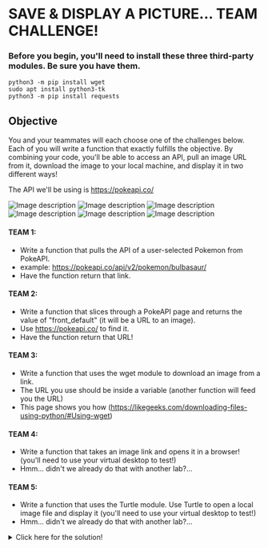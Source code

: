 # SAVE & DISPLAY A PICTURE... TEAM CHALLENGE!

### Before you begin, you'll need to install these three third-party modules. Be sure you have them.

    python3 -m pip install wget
    sudo apt install python3-tk
    python3 -m pip install requests

## Objective
You and your teammates will each choose one of the challenges below. Each of you will write a function that exactly fulfills the objective. By combining your code, you'll be able to access an API, pull an image URL from it, download the image to your local machine, and display it in two different ways!

The API we'll be using is https://pokeapi.co/

![Image description](https://raw.githubusercontent.com/PokeAPI/sprites/master/sprites/pokemon/1.png)
![Image description](https://raw.githubusercontent.com/PokeAPI/sprites/master/sprites/pokemon/4.png)
![Image description](https://raw.githubusercontent.com/PokeAPI/sprites/master/sprites/pokemon/7.png)
![Image description](https://raw.githubusercontent.com/PokeAPI/sprites/master/sprites/pokemon/144.png)
![Image description](https://raw.githubusercontent.com/PokeAPI/sprites/master/sprites/pokemon/145.png)
![Image description](https://raw.githubusercontent.com/PokeAPI/sprites/master/sprites/pokemon/146.png)

#### TEAM 1:
- Write a function that pulls the API of a user-selected Pokemon  from PokeAPI.
- example: https://pokeapi.co/api/v2/pokemon/bulbasaur/
- Have the function return that link.

#### TEAM 2:
- Write a function that slices through a PokeAPI page and returns the value of "front_default" (it will be a URL to an image).
- Use https://pokeapi.co/ to find it.
- Have the function return that URL!

#### TEAM 3:
- Write a function that uses the wget module to download an image from a link.
- The URL you use should be inside a variable (another function will feed you the URL)
- This page shows you how (https://likegeeks.com/downloading-files-using-python/#Using-wget)

#### TEAM 4:
- Write a function that takes an image link and opens it in a browser! (you'll need to use your virtual desktop to test!) 
- Hmm... didn't we already do that with another lab?...

#### TEAM 5:
- Write a function that uses the Turtle module. Use Turtle to open a local image file and display it (you'll need to use your virtual desktop to test!) 
- Hmm... didn't we already do that with another lab?...

<details><summary>Click here for the solution!</summary>

        #!/usr/bin/python3
        import requests
        import wget
        import turtle
        import webbrowser
        from os import remove
        
        def url():
            while True:
                try:
                    # Using the requests library, pull a Pokemon from the PokeAPI
                    choice= input("What Pokemon would you like a picture of? ")
                    if choice == "":
                        raise ValueError("Don't just hit enter, dummy!")
                    poke_api = requests.get('https://pokeapi.co/api/v2/pokemon/' + choice + '/')
                    poke_api = poke_api.json() # poke_api is the translated API
                    break
                except:
                    print("That is not a valid Pokemon.")
            return poke_api
        
        def get_pic():
            poke_api= url()
            poke_pic_url= poke_api['sprites']['front_default']
            wget.download(poke_pic_url, '/home/student/static/pokepic.gif')
            browser_pic(poke_pic_url)

        def browser_pic(url):
            webbrowser.open(url)
            input("Press ENTER to continue.")
        
        def show_pic():
            screen = turtle.Screen()
            screen.bgpic('/home/student/static/pokepic.gif')
            turtle.mainloop()

        def clean_house():
            try:
                remove('/home/student/static/pokepic.gif')
            except:
                pass

        clean_house()
        get_pic()
        show_pic()
</details>
